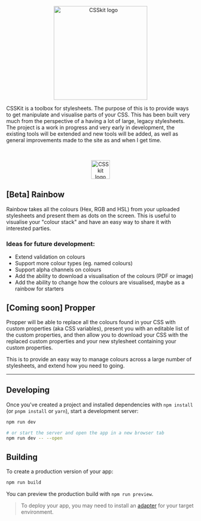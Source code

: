 <p align="center">
    <picture>
        <source media="(prefers-color-scheme: dark)" srcset="https://www.csskit.dev/csskit-white.svg">
        <source media="(prefers-color-scheme: light)" srcset="https://www.csskit.dev/csskit.svg">
        <img alt="CSSkit logo" src="https://www.csskit.dev/csskit.svg" height="250">
    </picture>
</p>

CSSKit is a toolbox for stylesheets. The purpose of this is to provide ways to get manipulate and visualise parts of your CSS. This has been built very much from the perspective of a having a lot of large, legacy stylesheets. The project is a work in progress and very early in development, the existing tools will be extended and new tools will be added, as well as general improvements made to the site as and when I get time.

<br/>

<p align="center" >
    <picture>
        <source media="(prefers-color-scheme: dark)" srcset="https://www.csskit.dev/rainbow-white.svg">
        <source media="(prefers-color-scheme: light)" srcset="https://www.csskit.dev/rainbow.svg">
        <img alt="CSSkit logo" src="https://www.csskit.dev/rainbow.svg" height="50">
    </picture>
</p>

## [Beta] Rainbow

Rainbow takes all the colours (Hex, RGB and HSL) from your uploaded stylesheets and present them as dots on the screen. This is useful to visualise your "colour stack" and have an easy way to share it with interested parties.

### Ideas for future development:

- Extend validation on colours
- Support more colour types (eg. named colours)
- Support alpha channels on colours
- Add the ability to download a visualisation of the colours (PDF or image)
- Add the ability to change how the colours are visualised, maybe as a rainbow for starters

## [Coming soon] Propper

Propper will be able to replace all the colours found in your CSS with custom properties (aka CSS variables), present you with an editable list of the custom properties, and then allow you to download your CSS with the replaced custom properties and your new stylesheet containing your custom properties.

This is to provide an easy way to manage colours across a large number of stylesheets, and extend how you need to going.

---

## Developing

Once you've created a project and installed dependencies with `npm install` (or `pnpm install` or `yarn`), start a development server:

```bash
npm run dev

# or start the server and open the app in a new browser tab
npm run dev -- --open
```

## Building

To create a production version of your app:

```bash
npm run build
```

You can preview the production build with `npm run preview`.

> To deploy your app, you may need to install an [adapter](https://kit.svelte.dev/docs/adapters) for your target environment.
